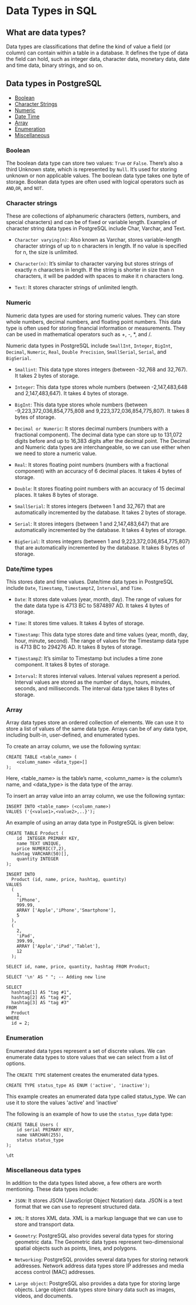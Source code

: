 # Data Types in SQL

## What are data types? 

Data types are classifications that define the kind of value a field (or column) can contain within a table in a database. It defines the type of data the field can hold, such as integer data, character data, monetary data, date and time data, binary strings, and so on.


## Data types in PostgreSQL

- [Boolean](#boolean)
- [Character Strings](#character-strings)
- [Numeric](#numeric)
- [Date Time](#datetime-types)
- [Array](#array)
- [Enumeration](#enumeration)
- [Miscellaneous](#miscellaneous-data-types)


### Boolean

The boolean data type can store two values: `True` or `False`. There’s also a third Unknown state, which is represented by `Null`. It’s used for storing unknown or non applicable values. The boolean data type takes one byte of storage. Boolean data types are often used with logical operators such as `AND`,`OR`, and `NOT`.


### Character strings

These are collections of alphanumeric characters (letters, numbers, and special characters) and can be of fixed or variable length. Examples of character string data types in PostgreSQL include Char, Varchar, and Text.

- `Character varying(n)`: Also known as Varchar, stores variable-length character strings of up to n characters in length. If no value is specified for n, the size is unlimited.

- `Character(n)`: It’s similar to character varying but stores strings of exactly n characters in length. If the string is shorter in size than n characters, it will be padded with spaces to make it n characters long.

- `Text`: It stores character strings of unlimited length.


### Numeric
Numeric data types are used for storing numeric values. They can store whole numbers, decimal numbers, and floating point numbers. This data type is often used for storing financial information or measurements. They can be used in mathematical operators such as +, -, *, and /.

Numeric data types in PostgreSQL include `SmallInt`, `Integer`, `BigInt`, `Decimal`, `Numeric`, `Real`, `Double Precision`, `SmallSerial`, `Serial`, and `BigSerial`.

- `Smallint`: This data type stores integers (between -32,768 and 32,767). It takes 2 bytes of storage.

- `Integer`: This data type stores whole numbers (between -2,147,483,648 and 2,147,483,647). It takes 4 bytes of storage.

- `BigInt`: This data type stores whole numbers (between -9,223,372,036,854,775,808 and 9,223,372,036,854,775,807). It takes 8 bytes of storage.

- `Decimal or Numeric`: It stores decimal numbers (numbers with a fractional component). The decimal data type can store up to 131,072 digits before and up to 16,383 digits after the decimal point. The Decimal and Numeric data types are interchangeable, so we can use either when we need to store a numeric value.

- `Real`: It stores floating point numbers (numbers with a fractional component) with an accuracy of 6 decimal places. It takes 4 bytes of storage.

- `Double`: It stores floating point numbers with an accuracy of 15 decimal places. It takes 8 bytes of storage.

- `SmallSerial`: It stores integers (between 1 and 32,767) that are automatically incremented by the database. It takes 2 bytes of storage.

- `Serial`: It stores integers (between 1 and 2,147,483,647) that are automatically incremented by the database. It takes 4 bytes of storage.

- `BigSerial`: It stores integers (between 1 and 9,223,372,036,854,775,807) that are automatically incremented by the database. It takes 8 bytes of storage.


### Date/time types
This stores date and time values. Date/time data types in PostgreSQL include `Date`, `Timestamp`, `TimestamptZ`, `Interval`, and `Time`.

- `Date`: It stores date values (year, month, day). The range of values for the date data type is 4713 BC to 5874897 AD. It takes 4 bytes of storage.

- `Time`: It stores time values. It takes 4 bytes of storage.

- `Timestamp`: This data type stores date and time values (year, month, day, hour, minute, second). The range of values for the Timestamp data type is 4713 BC to 294276 AD. It takes 8 bytes of storage.

- `TimestampZ`: It’s similar to Timestamp but includes a time zone component. It takes 8 bytes of storage.

- `Interval`: It stores interval values. Interval values represent a period. Interval values are stored as the number of days, hours, minutes, seconds, and milliseconds. The interval data type takes 8 bytes of storage.


### Array
Array data types store an ordered collection of elements. We can use it to store a list of values of the same data type. Arrays can be of any data type, including built-in, user-defined, and enumerated types.

To create an array column, we use the following syntax:
```
CREATE TABLE <table_name> (
    <column_name> <data_type>[]
);
```

Here, <table_name> is the table’s name, <column_name> is the column’s name, and <data_type> is the data type of the array.

To insert an array value into an array column, we use the following syntax:

```
INSERT INTO <table_name> (<column_name>)
VALUES ('{<value1>,<value2>,..}');
```

An example of using an array data type in PostgreSQL is given below:

```
CREATE TABLE Product (
	id  INTEGER PRIMARY KEY, 
	name TEXT UNIQUE,
	price NUMERIC(7,2),
  hashtag VARCHAR(50)[],
	quantity INTEGER
);

INSERT INTO
  Product (id, name, price, hashtag, quantity)
VALUES
  (
    1,
    'iPhone',
    999.99,
    ARRAY ['Apple','iPhone','Smartphone'],
    5
  ), 
  (
    2,
    'iPad',
    399.99,
    ARRAY ['Apple','iPad','Tablet'],
    12
  );

SELECT id, name, price, quantity, hashtag FROM Product;

SELECT '\n' AS " "; -- Adding new line

SELECT 
  hashtag[1] AS "tag #1", 
  hashtag[2] AS "tag #2", 
  hashtag[3] AS "tag #3"
FROM 
  Product 
WHERE 
  id = 2; 
```

### Enumeration
Enumerated data types represent a set of discrete values. We can enumerate data types to store values that we can select from a list of options.

The `CREATE TYPE` statement creates the enumerated data types.

```
CREATE TYPE status_type AS ENUM ('active', 'inactive');
```

This example creates an enumerated data type called status_type. We can use it to store the values 'active' and 'inactive'

The following is an example of how to use the `status_type` data type:

```
CREATE TABLE Users (
    id serial PRIMARY KEY,
    name VARCHAR(255),
    status status_type
);

\dt
```

### Miscellaneous data types

In addition to the data types listed above, a few others are worth mentioning. These data types include:

- `JSON`: It stores JSON (JavaScript Object Notation) data. JSON is a text format that we can use to represent structured data.

- `XML`: It stores XML data. XML is a markup language that we can use to store and transport data.

- `Geometry`: PostgreSQL also provides several data types for storing geometric data. The Geometric data types represent two-dimensional spatial objects such as points, lines, and polygons.

- `Networking`: PostgreSQL provides several data types for storing network addresses. Network address data types store IP addresses and media access control (MAC) addresses.

- `Large object`: PostgreSQL also provides a data type for storing large objects. Large object data types store binary data such as images, videos, and documents.